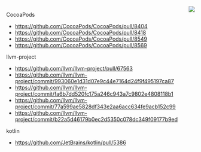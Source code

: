 
<img align="right" src="https://github-readme-stats.vercel.app/api?username=tripleCC&show_icons=true&icon_color=0366d6&text_color=24292e&bg_color=ffffff&hide_title=true" />

CocoaPods
- https://github.com/CocoaPods/CocoaPods/pull/8404
- https://github.com/CocoaPods/CocoaPods/pull/8418
- https://github.com/CocoaPods/CocoaPods/pull/8549
- https://github.com/CocoaPods/CocoaPods/pull/8569


llvm-project
- https://github.com/llvm/llvm-project/pull/67563
- https://github.com/llvm/llvm-project/commit/993060e1d31d07e9c44e7164d24f9f495197ca87
- https://github.com/llvm/llvm-project/commit/fa6b7dd520fc175a246c943a7c9802e4808118b1
- https://github.com/llvm/llvm-project/commit/77a599ae5828df343e2aa6acc634fe9acb152c99
- https://github.com/llvm/llvm-project/commit/b22a5d46179b0ec2d5350c078dc349f09177b9ed

kotlin
- https://github.com/JetBrains/kotlin/pull/5386

